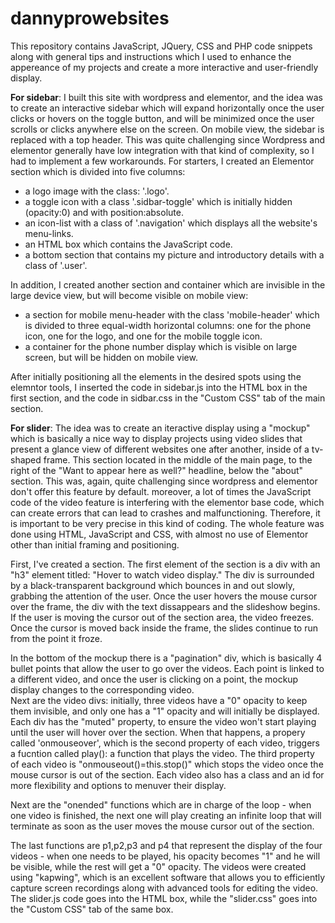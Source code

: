 # dannyprowebsites
This repository contains JavaScript, JQuery, CSS and PHP code snippets along with general tips and instructions which I used to enhance the appereance
of my projects and create a more interactive and user-friendly display.  

**For sidebar**: I built this site with wordpress and elementor, and the idea was to create an interactive sidebar which will expand horizontally once
the user clicks or hovers on the toggle button, and will be minimized once the user scrolls or clicks anywhere else on the screen. On mobile view,
the sidebar is replaced with a top header.
This was quite challenging since Wordpress and elementor generally have low integration with that kind of complexity, so I had to implement a few workarounds. 
For starters, I created an Elementor section which is divided into five columns:  

- a logo image with the class: '.logo'.  
-  a toggle icon  with a class '.sidbar-toggle' which is initially hidden (opacity:0) and with position:absolute.
- an icon-list with a class of '.navigation' which displays all the website's menu-links.
- an HTML box which contains the JavaScript code.
- a bottom section that contains my picture and introductory details with a class of '.user'.

In addition, I created another section and container which are invisible in the large device view, but will become visible on mobile view:
- a section for mobile menu-header with the class 'mobile-header' which is divided to three equal-width horizontal columns: one for the phone icon,
  one for the logo, and one for the mobile toggle icon.
- a container for the phone number display which is visible on large screen, but will be hidden on mobile view.

After initially positioning all the elements in the desired spots using the elemntor tools,
I inserted the code in sidebar.js into the HTML box in the first section, and the code in sidbar.css in the "Custom CSS" tab of the main section.  

**For slider**: The idea was to create an iteractive display using a "mockup" which is basically a nice way to display projects using video slides
that present a glance view of different websites one after another, inside of a tv-shaped frame. This section located in the middle of the main page, to the
right of the "Want to appear here as well?" headline, below the "about" section. This was, again, quite challenging since wordpress
and elementor don't offer this feature by default. moreover, a lot of times the JavaScript code of the video feature is interfering with the elementor base code,
which can create errors that can lead to crashes and malfunctioning. Therefore, it is important to be very precise in this kind of coding.
The whole feature was done using HTML, JavaScript and CSS, with almost no use of Elementor other than initial framing and positioning.  

First, I've created a section. The first element of the section is a div with an "h3" element titled: "Hover to watch video display."
The div is surrounded by a black-transparent background which bounces in and out slowly, grabbing the attention of the user. 
Once the user hovers the mouse cursor over the frame, the div with the text dissappears and the slideshow begins. 
If the user is moving the cursor out of the section area, the video freezes. Once the cursor is moved back inside the frame, the slides continue to run from
the point it froze.  

In the bottom of the mockup there is a "pagination" div, which is basically 4 bullet points that allow the user to go over the videos. 
Each point is linked to a different video, and once the user is clicking on a point, the mockup display changes to the corresponding video.   
Next are the video divs: initially, three videos have a "0" opacity to keep them invisible, and only one has a "1" opacity and will initially be displayed. 
Each div has the "muted" property, to ensure the video won't start playing until the user will hover over the section. When that happens,
a propery called 'onmouseover', which is the second property of each video, triggers a fucntion called play(): a function that plays the video. 
The third property of each video is "onmouseout()=this.stop()" which stops the video once the mouse cursor is out of the section. 
Each video also has a class and an id for more flexibility and options to menuver their display.   

Next are the "onended" functions which are in charge of the loop - when one video is finished, the next one will play creating an infinite loop
that will terminate as soon as the user moves the mouse cursor out of the section.   

The last functions are p1,p2,p3 and p4 that represent the display of the four videos - when one needs to be played, his opacity becomes "1" and he will be visible, 
while the rest will get a "0" opacity. The videos were created using "kapwing", which is an excellent software that allows you to efficiently
capture screen recordings along with advanced tools for editing the video. The slider.js code goes into the HTML box, while the "slider.css" goes into
the "Custom CSS" tab of the same box.
